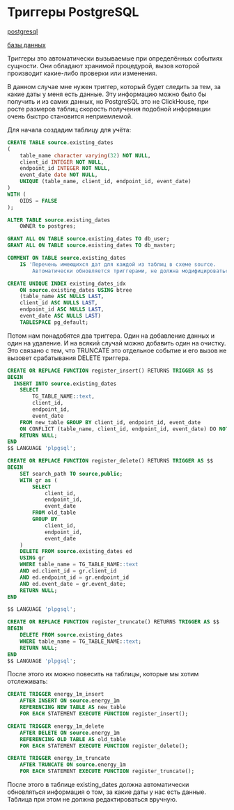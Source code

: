 # Триггеры PostgreSQL

[postgresql](./meta_postgresql.md)

[базы данных](./meta_bazy_dannyh.md)


Триггеры это автоматически вызываемые при определённых событиях сущности.
Они обладают хранимой процедурой, вызов которой производит какие-либо 
проверки или изменения.

В данном случае мне нужен триггер, который будет следить за тем, за какие даты
у меня есть данные. Эту информацию можно было бы получить и из самих данных,
но PostgreSQL это не ClickHouse, при росте размеров таблиц скорость получения 
подобной информации очень быстро становится неприемлемой.

Для начала создадим таблицу для учёта:

```SQL
CREATE TABLE source.existing_dates
(
    table_name character varying(32) NOT NULL,
    client_id INTEGER NOT NULL,
    endpoint_id INTEGER NOT NULL,
    event_date date NOT NULL,
    UNIQUE (table_name, client_id, endpoint_id, event_date)
)
WITH (
    OIDS = FALSE
);

ALTER TABLE source.existing_dates
    OWNER to postgres;

GRANT ALL ON TABLE source.existing_dates TO db_user;
GRANT ALL ON TABLE source.existing_dates TO db_master;

COMMENT ON TABLE source.existing_dates
    IS 'Перечень имеющихся дат для каждой из таблиц в схеме source. 
        Автоматически обновляется триггерами, не должна модифицироваться вручную!';

CREATE UNIQUE INDEX existing_dates_idx
    ON source.existing_dates USING btree
    (table_name ASC NULLS LAST, 
    client_id ASC NULLS LAST,
    endpoint_id ASC NULLS LAST,
    event_date ASC NULLS LAST)
    TABLESPACE pg_default;
```

Потом нам понадобятся два триггера. Один на добавление данных и один на удаление.
И на всякий случай можно добавить один на очистку. Это связано с тем, что
TRUNCATE это отдельное событие и его вызов не вызовет срабатывания DELETE триггера.

```SQL
CREATE OR REPLACE FUNCTION register_insert() RETURNS TRIGGER AS $$
BEGIN
  INSERT INTO source.existing_dates 
    SELECT 
        TG_TABLE_NAME::text, 
        client_id, 
        endpoint_id,
        event_date 
    FROM new_table GROUP BY client_id, endpoint_id, event_date
    ON CONFLICT (table_name, client_id, endpoint_id, event_date) DO NOTHING;
    RETURN NULL;
END
$$ LANGUAGE 'plpgsql';

CREATE OR REPLACE FUNCTION register_delete() RETURNS TRIGGER AS $$
BEGIN
    SET search_path TO source,public;
    WITH gr as (
        SELECT 
            client_id, 
            endpoint_id, 
            event_date 
        FROM old_table 
        GROUP BY 
            client_id, 
            endpoint_id, 
            event_date
    )
	DELETE FROM source.existing_dates ed
	USING gr
    WHERE table_name = TG_TABLE_NAME::text
    AND ed.client_id = gr.client_id
    AND ed.endpoint_id = gr.endpoint_id
	AND ed.event_date = gr.event_date;
    RETURN NULL;
END

$$ LANGUAGE 'plpgsql';

CREATE OR REPLACE FUNCTION register_truncate() RETURNS TRIGGER AS $$
BEGIN
	DELETE FROM source.existing_dates 
    WHERE table_name = TG_TABLE_NAME::text;
    RETURN NULL;
END
$$ LANGUAGE 'plpgsql';
```

После этого их можно повесить на таблицы, которые мы хотим отслеживать:

```SQL
CREATE TRIGGER energy_1m_insert
    AFTER INSERT ON source.energy_1m
    REFERENCING NEW TABLE AS new_table
    FOR EACH STATEMENT EXECUTE FUNCTION register_insert();

CREATE TRIGGER energy_1m_delete
    AFTER DELETE ON source.energy_1m
    REFERENCING OLD TABLE AS old_table
    FOR EACH STATEMENT EXECUTE FUNCTION register_delete();

CREATE TRIGGER energy_1m_truncate
    AFTER TRUNCATE ON source.energy_1m
    FOR EACH STATEMENT EXECUTE FUNCTION register_truncate();
```

После этого в таблице existing_dates должна автоматически обновляться информация
о том, за какие даты у нас есть данные. Таблица при этом не должна редактироваться
вручную.

